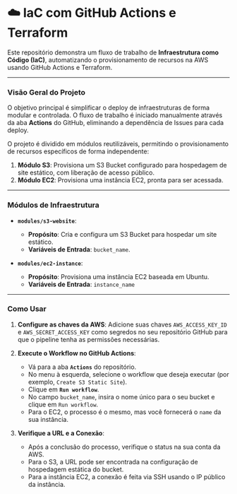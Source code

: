 # ☁️ IaC com GitHub Actions e Terraform

Este repositório demonstra um fluxo de trabalho de **Infraestrutura como Código (IaC)**, automatizando o provisionamento de recursos na AWS usando GitHub Actions e Terraform.

---

### Visão Geral do Projeto

O objetivo principal é simplificar o deploy de infraestruturas de forma modular e controlada. O fluxo de trabalho é iniciado manualmente através da aba **Actions** do GitHub, eliminando a dependência de Issues para cada deploy.

O projeto é dividido em módulos reutilizáveis, permitindo o provisionamento de recursos específicos de forma independente:

1.  **Módulo S3**: Provisiona um S3 Bucket configurado para hospedagem de site estático, com liberação de acesso público.
2.  **Módulo EC2**: Provisiona uma instância EC2, pronta para ser acessada.

---

### Módulos de Infraestrutura

* **`modules/s3-website`**:
    * **Propósito**: Cria e configura um S3 Bucket para hospedar um site estático.
    * **Variáveis de Entrada**: `bucket_name`.

* **`modules/ec2-instance`**:
    * **Propósito**: Provisiona uma instância EC2 baseada em Ubuntu.
    * **Variáveis de Entrada**: `instance_name`

---

### Como Usar

1.  **Configure as chaves da AWS**: Adicione suas chaves `AWS_ACCESS_KEY_ID` e `AWS_SECRET_ACCESS_KEY` como segredos no seu repositório GitHub para que o pipeline tenha as permissões necessárias.

2.  **Execute o Workflow no GitHub Actions**:
    * Vá para a aba **`Actions`** do repositório.
    * No menu à esquerda, selecione o workflow que deseja executar (por exemplo, `Create S3 Static Site`).
    * Clique em **`Run workflow`**.
    * No campo `bucket_name`, insira o nome único para o seu bucket e clique em `Run workflow`.
    * Para o EC2, o processo é o mesmo, mas você fornecerá o `name` da sua instância.

3.  **Verifique a URL e a Conexão**:
    * Após a conclusão do processo, verifique o status na sua conta da AWS.
    * Para o S3, a URL pode ser encontrada na configuração de hospedagem estática do bucket.
    * Para a instância EC2, a conexão é feita via SSH usando o IP público da instância.
